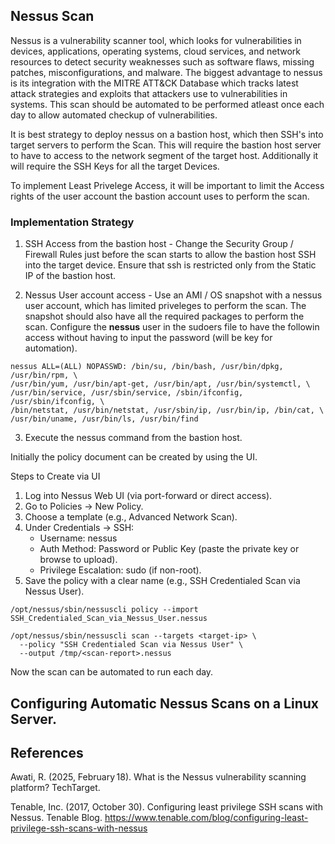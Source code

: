 ## Nessus Scan
Nessus is a vulnerability scanner tool, which looks for vulnerabilities in devices, applications, operating systems, cloud services, and network resources to detect security weaknesses such as software flaws, missing patches, misconfigurations, and malware. The biggest advantage to nessus is its integration with the MITRE ATT&CK Database which tracks latest attack strategies and exploits that attackers use to vulnerabilities in systems. This scan should be automated to be performed atleast once each day to allow automated checkup of vulnerabilities. 

It is best strategy to deploy nessus on a bastion host, which then SSH's into target servers to perform the Scan. This will require the bastion host server to have to access to the network segment of the target host. Additionally it will require the SSH Keys for all the target Devices. 

To implement Least Privelege Access, it will be important to limit the Access rights of the user account the bastion account uses to perform the scan. 

### Implementation Strategy 
1. SSH Access from the bastion host - Change the Security Group / Firewall Rules just before the scan starts to allow the bastion host SSH into the target device. Ensure that ssh is restricted only from the Static IP of the bastion host. 

2. Nessus User account access - Use an AMI / OS snapshot with a nessus user account, which has limited priveleges to perform the scan. The snapshot should also have all the required packages to perform the scan. Configure the **nessus** user in the sudoers file to have the followin access without having to input the password (will be key for automation). 

```
nessus ALL=(ALL) NOPASSWD: /bin/su, /bin/bash, /usr/bin/dpkg, /usr/bin/rpm, \
/usr/bin/yum, /usr/bin/apt-get, /usr/bin/apt, /usr/bin/systemctl, \
/usr/bin/service, /usr/sbin/service, /sbin/ifconfig, /usr/sbin/ifconfig, \
/bin/netstat, /usr/bin/netstat, /usr/sbin/ip, /usr/bin/ip, /bin/cat, \
/usr/bin/uname, /usr/bin/ls, /usr/bin/find
```
3. Execute the nessus command from the bastion host. 

Initially the policy document can be created by using the UI. 

Steps to Create via UI

1. Log into Nessus Web UI (via port-forward or direct access).
2. Go to Policies → New Policy.
3. Choose a template (e.g., Advanced Network Scan).
4. Under Credentials → SSH:
	- Username: nessus
	- Auth Method: Password or Public Key (paste the private key or browse to upload).
	- Privilege Escalation: sudo (if non-root).
5. Save the policy with a clear name (e.g., SSH Credentialed Scan via Nessus User).

```
/opt/nessus/sbin/nessuscli policy --import SSH_Credentialed_Scan_via_Nessus_User.nessus

/opt/nessus/sbin/nessuscli scan --targets <target-ip> \
  --policy "SSH Credentialed Scan via Nessus User" \
  --output /tmp/<scan-report>.nessus

```

Now the scan can be automated to run each day. 

## Configuring Automatic Nessus Scans on a Linux Server.


## References 
Awati, R. (2025, February 18). What is the Nessus vulnerability scanning platform? TechTarget.

Tenable, Inc. (2017, October 30). Configuring least privilege SSH scans with Nessus. Tenable Blog. https://www.tenable.com/blog/configuring-least-privilege-ssh-scans-with-nessus